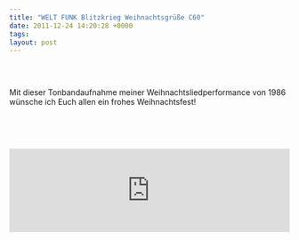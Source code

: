 ```yaml
---
title: "WELT FUNK Blitzkrieg Weihnachtsgrüße C60"
date: 2011-12-24 14:20:28 +0000
tags: 
layout: post
---
```

<p>
	<img alt="" src="/files/mc.jpg" /></p>
<p>
	 </p>
<p>
	Mit dieser Tonbandaufnahme meiner Weihnachtsliedperformance von 1986 wünsche ich Euch allen ein frohes Weihnachtsfest!</p>
<p>
	 </p>
<p>
	 </p>

<iframe width="100%"%" scrolling="no" frameborder="no" src="http://w.soundcloud.com/player/?url=http%3A%2F%2Fapi.soundcloud.com%2Ftracks%2F31497487&amp;auto_play=false&amp;show_artwork=true&amp;color=4fff1a"></iframe>
